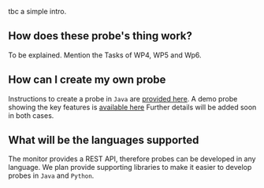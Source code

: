 tbc a simple intro.

## How does these probe's thing work?
To be explained.
Mention the Tasks of WP4, WP5 and Wp6.

## How can I create my own probe
Instructions to create a probe in `Java` are [provided here](https://github.com/eubr-atmosphere/tma-framework-m/tree/master/development/libraries/monitor-client).
A demo probe showing the key features is [available here](https://github.com/eubr-atmosphere/tma-framework-m/tree/master/development/probes)
Further details will be added soon in both cases.

## What will be the languages supported
The monitor provides a REST API, therefore probes can be developed in any language.
We plan provide supporting libraries to make it easier to develop probes in `Java` and `Python`.